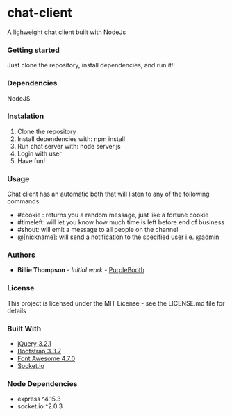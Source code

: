 # chat-client

A lighweight chat client built with NodeJs

### Getting started

Just clone the repository, install dependencies, and run it!!

### Dependencies

NodeJS

### Instalation
1) Clone the repository
2) Install dependencies with: npm install
3) Run chat server with: node server.js
4) Login with user
5) Have fun!

### Usage
Chat client has an automatic both that will listen to any of the following commands:

* #cookie : returns you a random message, just like a fortune cookie
* #timeleft: will let you know how much time is left before end of business
* #shout: will emit a message to all people on the channel
* @[nickname]: will send a notification to the specified user
    i.e. @admin

### Authors

* **Billie Thompson** - *Initial work* - [PurpleBooth](https://github.com/PurpleBooth)

### License

This project is licensed under the MIT License - see the LICENSE.md file for details

### Built With

* [jQuery 3.2.1](https://nodejs.org/en/)
* [Bootstrap 3.3.7](http://getbootstrap.com/)
* [Font Awesome 4.7.0](http://fontawesome.io/)
* [Socket.io](https://socket.io/)

### Node Dependencies

* express ^4.15.3
* socket.io ^2.0.3